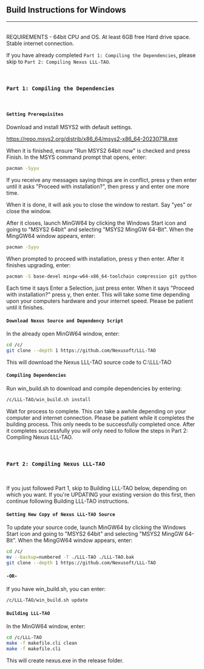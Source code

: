 ## Build Instructions for Windows

-----------------------------------
<br />
REQUIREMENTS - 	64bit CPU and OS.
				At least 6GB free Hard drive space.
				Stable internet connection.

If you have already completed `Part 1: Compiling the Dependencies`, please skip to `Part 2: Compiling Nexus LLL-TAO`. 

<br />


### `Part 1: Compiling the Dependencies`
<br />

#### `Getting Prerequisites`

Download and install MSYS2 with default settings.

https://repo.msys2.org/distrib/x86_64/msys2-x86_64-20230718.exe 

When it is finished, ensure "Run MSYS2 64bit now" is checked and press Finish.
In the MSYS command prompt that opens, enter:

```sh
pacman -Syyu
```

If you receive any messages saying things are in conflict, press y then enter until it asks "Proceed with installation?", then press y and enter one more time.

When it is done, it will ask you to close the window to restart.  Say "yes" or close the window.

After it closes, launch MinGW64 by clicking the Windows Start icon and going to "MSYS2 64bit" and selecting "MSYS2 MingGW 64-Bit". When the MingGW64 window appears, enter:

```sh
pacman -Syyu
```

When prompted to proceed with installation, press y then enter. After it finishes upgrading, enter:


```sh
pacman -S base-devel mingw-w64-x86_64-toolchain compression git python pv
```

Each time it says Enter a Selection, just press enter. When it says "Proceed with installation?" press y, then enter.
This will take some time depending upon your computers hardware and your internet speed. Please be patient until it finishes.

#### `Download Nexus Source and Dependency Script`

In the already open MinGW64 window, enter:

```sh
cd /c/
git clone --depth 1 https://github.com/Nexusoft/LLL-TAO
```

This will download the Nexus LLL-TAO source code to C:\LLL-TAO

#### `Compiling Dependencies` 

Run win_build.sh to download and compile dependencies by entering:


```sh
/c/LLL-TAO/win_build.sh install
```

Wait for process to complete. This can take a awhile depending on your computer and internet connection.
Please be patient while it completes the building process. This only needs to be successfully completed once.
After it completes successfully you will only need to follow the steps in Part 2: Compiling Nexus LLL-TAO.

<br />

### `Part 2: Compiling Nexus LLL-TAO`
<br />

If you just followed Part 1, skip to Building LLL-TAO below, depending on which you want.
If you're UPDATING your existing version do this first, then continue following Building LLL-TAO instructions.

#### `Getting New Copy of Nexus LLL-TAO Source`

To update your source code, launch MinGW64 by clicking the Windows Start icon and going to "MSYS2 64bit" and selecting "MSYS2 MingGW 64-Bit". When the MingGW64 window appears, enter:


```sh
cd /c/
mv --backup=numbered -T ./LLL-TAO ./LLL-TAO.bak
git clone --depth 1 https://github.com/Nexusoft/LLL-TAO
```

#### `-OR-` 

If you have win_build.sh, you can enter:


```sh
/c/LLL-TAO/win_build.sh update
```

#### `Building LLL-TAO` 
In the MinGW64 window, enter:


```sh
cd /c/LLL-TAO
make -f makefile.cli clean
make -f makefile.cli
```

This will create nexus.exe in the release folder.
	
